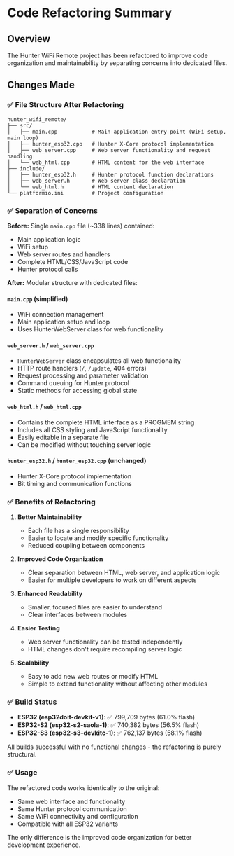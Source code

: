 # Code Refactoring Summary

## Overview
The Hunter WiFi Remote project has been refactored to improve code organization and maintainability by separating concerns into dedicated files.

## Changes Made

### ✅ File Structure After Refactoring

```
hunter_wifi_remote/
├── src/
│   ├── main.cpp           # Main application entry point (WiFi setup, main loop)
│   ├── hunter_esp32.cpp   # Hunter X-Core protocol implementation
│   ├── web_server.cpp     # Web server functionality and request handling
│   └── web_html.cpp       # HTML content for the web interface
├── include/
│   ├── hunter_esp32.h     # Hunter protocol function declarations
│   ├── web_server.h       # Web server class declaration
│   └── web_html.h         # HTML content declaration
└── platformio.ini         # Project configuration
```

### ✅ Separation of Concerns

**Before:** Single `main.cpp` file (~338 lines) contained:
- Main application logic
- WiFi setup
- Web server routes and handlers
- Complete HTML/CSS/JavaScript code
- Hunter protocol calls

**After:** Modular structure with dedicated files:

#### `main.cpp` (simplified)
- WiFi connection management
- Main application setup and loop
- Uses HunterWebServer class for web functionality

#### `web_server.h` / `web_server.cpp`
- `HunterWebServer` class encapsulates all web functionality
- HTTP route handlers (`/`, `/update`, 404 errors)
- Request processing and parameter validation
- Command queuing for Hunter protocol
- Static methods for accessing global state

#### `web_html.h` / `web_html.cpp`
- Contains the complete HTML interface as a PROGMEM string
- Includes all CSS styling and JavaScript functionality
- Easily editable in a separate file
- Can be modified without touching server logic

#### `hunter_esp32.h` / `hunter_esp32.cpp` (unchanged)
- Hunter X-Core protocol implementation
- Bit timing and communication functions

### ✅ Benefits of Refactoring

1. **Better Maintainability**
   - Each file has a single responsibility
   - Easier to locate and modify specific functionality
   - Reduced coupling between components

2. **Improved Code Organization**
   - Clear separation between HTML, web server, and application logic
   - Easier for multiple developers to work on different aspects

3. **Enhanced Readability**
   - Smaller, focused files are easier to understand
   - Clear interfaces between modules

4. **Easier Testing**
   - Web server functionality can be tested independently
   - HTML changes don't require recompiling server logic

5. **Scalability**
   - Easy to add new web routes or modify HTML
   - Simple to extend functionality without affecting other modules

### ✅ Build Status
- **ESP32 (esp32doit-devkit-v1)**: ✅ 799,709 bytes (61.0% flash)
- **ESP32-S2 (esp32-s2-saola-1)**: ✅ 740,382 bytes (56.5% flash)
- **ESP32-S3 (esp32-s3-devkitc-1)**: ✅ 762,137 bytes (58.1% flash)

All builds successful with no functional changes - the refactoring is purely structural.

### ✅ Usage
The refactored code works identically to the original:
- Same web interface and functionality
- Same Hunter protocol communication
- Same WiFi connectivity and configuration
- Compatible with all ESP32 variants

The only difference is the improved code organization for better development experience.